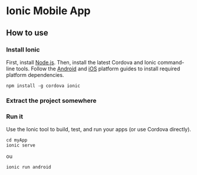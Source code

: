 # Ionic Mobile App

## How to use

### Install Ionic

First, install [Node.js](http://nodejs.org). Then, install the latest Cordova and Ionic command-line tools. Follow the [Android](http://cordova.apache.org/docs/en/latest/guide/platforms/android/index.html) and [iOS](http://cordova.apache.org/docs/en/5.1.1/guide/platforms/ios/index.html) platform guides to install required platform dependencies.

```
npm install -g cordova ionic
```

### Extract the project somewhere

### Run it

Use the Ionic tool to build, test, and run your apps (or use Cordova directly).

```
cd myApp
ionic serve
```
ou
```
ionic run android
```
